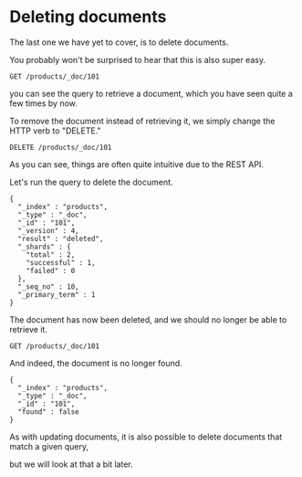# Deleting documents

The last one we have yet to cover, is to delete documents.

You probably won't be surprised to hear that this is also super easy.

```
GET /products/_doc/101
```
you can see the query to retrieve a document, which you have seen quite a few times by now.

To remove the document instead of retrieving it, we simply change the HTTP verb to "DELETE."

```
DELETE /products/_doc/101
```
As you can see, things are often quite intuitive due to the REST API.

Let's run the query to delete the document.

```
{
  "_index" : "products",
  "_type" : "_doc",
  "_id" : "101",
  "_version" : 4,
  "result" : "deleted",
  "_shards" : {
    "total" : 2,
    "successful" : 1,
    "failed" : 0
  },
  "_seq_no" : 10,
  "_primary_term" : 1
}

```

The document has now been deleted, and we should no longer be able to retrieve it.

```
GET /products/_doc/101
```
And indeed, the document is no longer found.
```
{
  "_index" : "products",
  "_type" : "_doc",
  "_id" : "101",
  "found" : false
}
```
As with updating documents, it is also possible to delete documents that match a given query,

but we will look at that a bit later.
